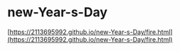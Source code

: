 # new-Year-s-Day
[https://2113695992.github.io/new-Year-s-Day/fire.html](https://2113695992.github.io/new-Year-s-Day/fire.html)

